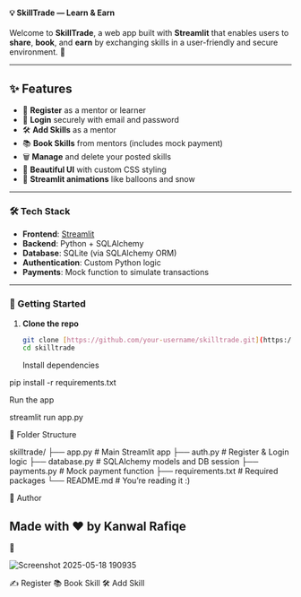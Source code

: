 #### 💡 SkillTrade — Learn & Earn

Welcome to **SkillTrade**, a web app built with **Streamlit** that enables users to **share**, **book**, and **earn** by exchanging skills in a user-friendly and secure environment. 🚀

---

## ✨ Features

- 📝 **Register** as a mentor or learner
- 🔐 **Login** securely with email and password
- 🛠️ **Add Skills** as a mentor
- 📚 **Book Skills** from mentors (includes mock payment)
- 🗑️ **Manage** and delete your posted skills
- 🎨 **Beautiful UI** with custom CSS styling
- 🎈 **Streamlit animations** like balloons and snow

---

### 🛠️ Tech Stack

- **Frontend**: [Streamlit](https://kanwalrafique-q-3-class-9-assignment-skillswapapp-o2lhm8.streamlit.app/)
- **Backend**: Python + SQLAlchemy
- **Database**: SQLite (via SQLAlchemy ORM)
- **Authentication**: Custom Python logic
- **Payments**: Mock function to simulate transactions

---

### 🚀 Getting Started

1. **Clone the repo**  
   ```bash
   git clone [https://github.com/your-username/skilltrade.git](https://github.com/KanwalRafique/Q-3-Class-9-Assignment/tree/main)
   cd skilltrade
   ```

   Install dependencies

pip install -r requirements.txt

Run the app

streamlit run app.py

📂 Folder Structure


skilltrade/
├── app.py               # Main Streamlit app
├── auth.py              # Register & Login logic
├── database.py          # SQLAlchemy models and DB session
├── payments.py          # Mock payment function
├── requirements.txt     # Required packages
└── README.md            # You’re reading it :)

👤 Author

## Made with ❤️ by Kanwal Rafiqe

📸 

![Screenshot 2025-05-18 190935](https://github.com/user-attachments/assets/57f9a5bf-8af5-45c6-9026-efb4db94ca2a)

✍️ Register	📚 Book Skill	🛠️ Add Skill


